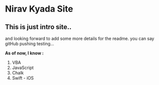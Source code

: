 # Nirav Kyada Site


## This is just intro site..

and looking forward to add some more details for the readme.
you can say gitHub pushing testing...

**As of now, I know :**
1. VBA
1. JavaScript
1. Chalk 
1. Swift - iOS
